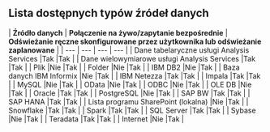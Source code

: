 ## <a name="list-of-available-data-source-types"></a>Lista dostępnych typów źródeł danych

| **Źródło danych** | **Połączenie na żywo/zapytanie bezpośrednie** | **Odświeżanie ręczne skonfigurowane przez użytkownika lub odświeżanie zaplanowane** |
| --- | --- | --- | --- |
| Dane tabelaryczne usługi Analysis Services |Tak |Tak |
| Dane wielowymiarowe usługi Analysis Services |Tak |Tak |
| Plik |Nie |Tak |
| Folder |Nie |Tak |
| IBM DB2 |Nie |Tak |
| Baza danych IBM Informix |Nie |Tak |
| IBM Netezza |Tak |Tak |
| Impala |Tak |Tak |
| MySQL |Nie |Tak |
| OData |Nie |Tak |
| ODBC |Nie |Tak |
| OLE DB |Nie |Tak |
| Oracle |Tak |Tak |
| PostgreSQL |Nie |Tak |
| SAP BW |Tak |Tak |
| SAP HANA |Tak |Tak |
| Lista programu SharePoint (lokalna) |Nie |Tak |
| Snowflake |Tak |Tak |
| Spark |Tak |Tak |
| SQL Server |Tak |Tak |
| Sybase |Nie |Tak |
| Teradata |Tak |Tak |
| Internet |Nie |Tak |

